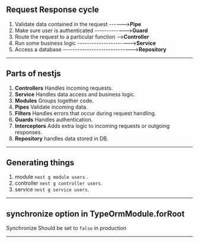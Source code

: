 ## Request Response cycle

1.  Validate data contained in the request ------>**Pipe**
2.  Make sure user is authenticated ------------->**Guard**
3.  Route the request to a particular function -->**Controller**
4.  Run some business logic ---------------------->**Service**
5.  Access a database ----------------------------->**Repository**

---

## Parts of nestjs

1. **Controllers** Handles incoming requests.
2. **Service** Handles data access and business logic.
3. **Modules** Groups together code.
4. **Pipes** Validate incoming data.
5. **Filters** Handles errors that occur during request handling.
6. **Guards** Handles authentication.
7. **Interceptors** Adds extra logic to incoming requests or outgoing responses.
8. **Repository** handles data stored in DB.

---

## Generating things

1. module `nest g module users` .
2. controller `nest g controller users`.
3. service `nest g service users`.

---

## synchronize option in TypeOrmModule.forRoot

Synchronize Should be set to `false` in production

---
